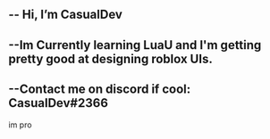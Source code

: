 -- Hi, I’m CasualDev
--
--Im Currently learning LuaU and I'm getting pretty good at designing roblox UIs.
--
--Contact me on discord if cool: CasualDev#2366
--

im pro

